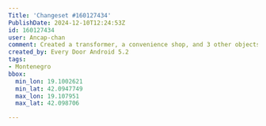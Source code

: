 ```yaml
---
Title: 'Changeset #160127434'
PublishDate: 2024-12-10T12:24:53Z
id: 160127434
user: Ancap-chan
comment: Created a transformer, a convenience shop, and 3 other objects; Updated 10 buildings, 9 house buildings, and 5 other objects
created_by: Every Door Android 5.2
tags:
- Montenegro
bbox:
  min_lon: 19.1002621
  min_lat: 42.0947749
  max_lon: 19.107951
  max_lat: 42.098706

---
```

